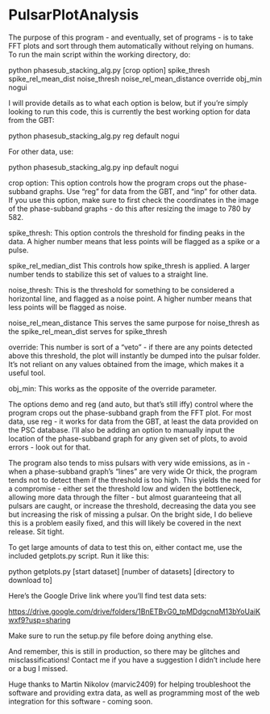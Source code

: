 # PulsarPlotAnalysis

The purpose of this program - and eventually, set of programs - is to take FFT plots and sort through them automatically
without relying on humans. To run the main script within the working directory, do:

python phasesub_stacking_alg.py [crop option] spike_thresh spike_rel_mean_dist noise_thresh noise_rel_mean_distance override obj_min nogui

I will provide details as to what each option is below, but if you’re simply looking to run this code, this is currently the best
working option for data from the GBT:

python phasesub_stacking_alg.py reg default nogui

For other data, use:

python phasesub_stacking_alg.py inp default nogui

crop option:
This option controls how the program crops out the phase-subband graphs. Use “reg” for data from the GBT, and “inp” for other data. If you
use this option, make sure to first check the coordinates in the image of the phase-subband graphs - do this after resizing the image to
780 by 582.

spike_thresh:
This option controls the threshold for finding peaks in the data. A higher number means that less points will be flagged as 
a spike or a pulse.

spike_rel_median_dist
This controls how spike_thresh is applied. A larger number tends to stabilize this set of values to a straight line.

noise_thresh:
This is the threshold for something to be considered a horizontal line, and flagged as a noise point. A higher number means that
less points will be flagged as noise.

noise_rel_mean_distance
This serves the same purpose for noise_thresh as the spike_rel_mean_dist serves for spike_thresh

override:
This number is sort of a “veto” - if there are any points detected above this threshold, the plot will instantly be dumped into the
pulsar folder. It’s not reliant on any values obtained from the image, which makes it a useful tool.

obj_min:
This works as the opposite of the override parameter.

The options demo and reg (and auto, but that’s still iffy) control where the program crops out the phase-subband graph from the FFT plot. 
For most data, use reg - it works for data from the GBT, at least the data provided on the PSC database. I’ll also be adding an option to 
manually input the location of the phase-subband graph for any given set of plots, to avoid errors - look out for that.

The program also tends to miss pulsars with very wide emissions, as in - when a phase-subband graph’s “lines” are very wide
Or thick, the program tends not to detect them if the threshold is too high. This yields the need for a compromise - either
set the threshold low and widen the bottleneck, allowing more data through the filter - but almost guaranteeing that all 
pulsars are caught, or increase the threshold, decreasing the data you see but increasing the risk of missing a pulsar. 
On the bright side, I do believe this is a problem easily fixed, and this will likely be covered in the next release. Sit
tight.

To get large amounts of data to test this on, either contact me, use the included getplots.py script. Run it like this:

python getplots.py [start dataset] [number of datasets] [directory to download to]

Here’s the Google Drive link where you’ll find test data sets:

https://drive.google.com/drive/folders/1BnETBvG0_tpMDdgcnqM13bYoUaiKwxf9?usp=sharing

Make sure to run the setup.py file before doing anything else.

And remember, this is still in production, so there may be glitches and misclassifications! Contact me if you have a suggestion
I didn’t include here or a bug I missed.

Huge thanks to Martin Nikolov (marvic2409) for helping troubleshoot the software and providing extra data, as well as programming most of the
web integration for this software - coming soon.